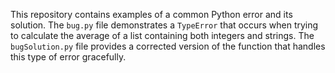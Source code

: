 This repository contains examples of a common Python error and its solution.  The `bug.py` file demonstrates a `TypeError` that occurs when trying to calculate the average of a list containing both integers and strings. The `bugSolution.py` file provides a corrected version of the function that handles this type of error gracefully. 